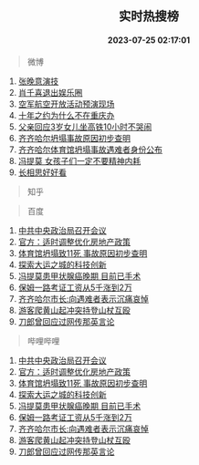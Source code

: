 <div align="center"><h2>实时热搜榜</h2><h4>2023-07-25 02:17:01</h4></div>

> 微博  

1. [张晚意演技](https://s.weibo.com/weibo?q=%E5%BC%A0%E6%99%9A%E6%84%8F%E6%BC%94%E6%8A%80&t=31&band_rank=1&Refer=top)<br />
2. [肖千喜退出娱乐圈](https://s.weibo.com/weibo?q=%23%E8%82%96%E5%8D%83%E5%96%9C%E9%80%80%E5%87%BA%E5%A8%B1%E4%B9%90%E5%9C%88%23&t=31&band_rank=2&Refer=top)<br />
3. [空军航空开放活动预演现场](https://s.weibo.com/weibo?q=%23%E7%A9%BA%E5%86%9B%E8%88%AA%E7%A9%BA%E5%BC%80%E6%94%BE%E6%B4%BB%E5%8A%A8%E9%A2%84%E6%BC%94%E7%8E%B0%E5%9C%BA%23&t=31&band_rank=3&Refer=top)<br />
4. [十年之约为什么不在重庆办](https://s.weibo.com/weibo?q=%23%E5%8D%81%E5%B9%B4%E4%B9%8B%E7%BA%A6%E4%B8%BA%E4%BB%80%E4%B9%88%E4%B8%8D%E5%9C%A8%E9%87%8D%E5%BA%86%E5%8A%9E%23&t=31&band_rank=4&Refer=top)<br />
5. [父亲回应3岁女儿坐高铁10小时不哭闹](https://s.weibo.com/weibo?q=%23%E7%88%B6%E4%BA%B2%E5%9B%9E%E5%BA%943%E5%B2%81%E5%A5%B3%E5%84%BF%E5%9D%90%E9%AB%98%E9%93%8110%E5%B0%8F%E6%97%B6%E4%B8%8D%E5%93%AD%E9%97%B9%23&t=31&band_rank=5&Refer=top)<br />
6. [齐齐哈尔坍塌事故原因初步查明](https://s.weibo.com/weibo?q=%23%E9%BD%90%E9%BD%90%E5%93%88%E5%B0%94%E5%9D%8D%E5%A1%8C%E4%BA%8B%E6%95%85%E5%8E%9F%E5%9B%A0%E5%88%9D%E6%AD%A5%E6%9F%A5%E6%98%8E%23&t=31&band_rank=6&Refer=top)<br />
7. [齐齐哈尔体育馆坍塌事故遇难者身份公布](https://s.weibo.com/weibo?q=%23%E9%BD%90%E9%BD%90%E5%93%88%E5%B0%94%E4%BD%93%E8%82%B2%E9%A6%86%E5%9D%8D%E5%A1%8C%E4%BA%8B%E6%95%85%E9%81%87%E9%9A%BE%E8%80%85%E8%BA%AB%E4%BB%BD%E5%85%AC%E5%B8%83%23&t=31&band_rank=7&Refer=top)<br />
8. [冯提莫 女孩子们一定不要精神内耗](https://s.weibo.com/weibo?q=%E5%86%AF%E6%8F%90%E8%8E%AB%20%E5%A5%B3%E5%AD%A9%E5%AD%90%E4%BB%AC%E4%B8%80%E5%AE%9A%E4%B8%8D%E8%A6%81%E7%B2%BE%E7%A5%9E%E5%86%85%E8%80%97&t=31&band_rank=8&Refer=top)<br />
9. [长相思好好看](https://s.weibo.com/weibo?q=%E9%95%BF%E7%9B%B8%E6%80%9D%E5%A5%BD%E5%A5%BD%E7%9C%8B&t=31&band_rank=9&Refer=top)<br />

> 知乎  


> 百度  

1. [中共中央政治局召开会议](https://www.baidu.com/s?wd=%E4%B8%AD%E5%85%B1%E4%B8%AD%E5%A4%AE%E6%94%BF%E6%B2%BB%E5%B1%80%E5%8F%AC%E5%BC%80%E4%BC%9A%E8%AE%AE&sa=fyb_news&rsv_dl=fyb_news)<br />
2. [官方：适时调整优化房地产政策](https://www.baidu.com/s?wd=%E5%AE%98%E6%96%B9%EF%BC%9A%E9%80%82%E6%97%B6%E8%B0%83%E6%95%B4%E4%BC%98%E5%8C%96%E6%88%BF%E5%9C%B0%E4%BA%A7%E6%94%BF%E7%AD%96&sa=fyb_news&rsv_dl=fyb_news)<br />
3. [体育馆坍塌致11死 事故原因初步查明](https://www.baidu.com/s?wd=%E4%BD%93%E8%82%B2%E9%A6%86%E5%9D%8D%E5%A1%8C%E8%87%B411%E6%AD%BB+%E4%BA%8B%E6%95%85%E5%8E%9F%E5%9B%A0%E5%88%9D%E6%AD%A5%E6%9F%A5%E6%98%8E&sa=fyb_news&rsv_dl=fyb_news)<br />
4. [探索大运之城的科技创新](https://www.baidu.com/s?wd=%E6%8E%A2%E7%B4%A2%E5%A4%A7%E8%BF%90%E4%B9%8B%E5%9F%8E%E7%9A%84%E7%A7%91%E6%8A%80%E5%88%9B%E6%96%B0&sa=fyb_news&rsv_dl=fyb_news)<br />
5. [冯提莫患甲状腺癌晚期 目前已手术](https://www.baidu.com/s?wd=%E5%86%AF%E6%8F%90%E8%8E%AB%E6%82%A3%E7%94%B2%E7%8A%B6%E8%85%BA%E7%99%8C%E6%99%9A%E6%9C%9F+%E7%9B%AE%E5%89%8D%E5%B7%B2%E6%89%8B%E6%9C%AF&sa=fyb_news&rsv_dl=fyb_news)<br />
6. [保姆一路考证工资从5千涨到2万](https://www.baidu.com/s?wd=%E4%BF%9D%E5%A7%86%E4%B8%80%E8%B7%AF%E8%80%83%E8%AF%81%E5%B7%A5%E8%B5%84%E4%BB%8E5%E5%8D%83%E6%B6%A8%E5%88%B02%E4%B8%87&sa=fyb_news&rsv_dl=fyb_news)<br />
7. [齐齐哈尔市长:向遇难者表示沉痛哀悼](https://www.baidu.com/s?wd=%E9%BD%90%E9%BD%90%E5%93%88%E5%B0%94%E5%B8%82%E9%95%BF%3A%E5%90%91%E9%81%87%E9%9A%BE%E8%80%85%E8%A1%A8%E7%A4%BA%E6%B2%89%E7%97%9B%E5%93%80%E6%82%BC&sa=fyb_news&rsv_dl=fyb_news)<br />
8. [游客爬黄山起冲突持登山杖互殴](https://www.baidu.com/s?wd=%E6%B8%B8%E5%AE%A2%E7%88%AC%E9%BB%84%E5%B1%B1%E8%B5%B7%E5%86%B2%E7%AA%81%E6%8C%81%E7%99%BB%E5%B1%B1%E6%9D%96%E4%BA%92%E6%AE%B4&sa=fyb_news&rsv_dl=fyb_news)<br />
9. [刀郎曾回应过网传那英言论](https://www.baidu.com/s?wd=%E5%88%80%E9%83%8E%E6%9B%BE%E5%9B%9E%E5%BA%94%E8%BF%87%E7%BD%91%E4%BC%A0%E9%82%A3%E8%8B%B1%E8%A8%80%E8%AE%BA&sa=fyb_news&rsv_dl=fyb_news)<br />

> 哔哩哔哩  

1. [中共中央政治局召开会议](https://www.baidu.com/s?wd=%E4%B8%AD%E5%85%B1%E4%B8%AD%E5%A4%AE%E6%94%BF%E6%B2%BB%E5%B1%80%E5%8F%AC%E5%BC%80%E4%BC%9A%E8%AE%AE&sa=fyb_news&rsv_dl=fyb_news)<br />
2. [官方：适时调整优化房地产政策](https://www.baidu.com/s?wd=%E5%AE%98%E6%96%B9%EF%BC%9A%E9%80%82%E6%97%B6%E8%B0%83%E6%95%B4%E4%BC%98%E5%8C%96%E6%88%BF%E5%9C%B0%E4%BA%A7%E6%94%BF%E7%AD%96&sa=fyb_news&rsv_dl=fyb_news)<br />
3. [体育馆坍塌致11死 事故原因初步查明](https://www.baidu.com/s?wd=%E4%BD%93%E8%82%B2%E9%A6%86%E5%9D%8D%E5%A1%8C%E8%87%B411%E6%AD%BB+%E4%BA%8B%E6%95%85%E5%8E%9F%E5%9B%A0%E5%88%9D%E6%AD%A5%E6%9F%A5%E6%98%8E&sa=fyb_news&rsv_dl=fyb_news)<br />
4. [探索大运之城的科技创新](https://www.baidu.com/s?wd=%E6%8E%A2%E7%B4%A2%E5%A4%A7%E8%BF%90%E4%B9%8B%E5%9F%8E%E7%9A%84%E7%A7%91%E6%8A%80%E5%88%9B%E6%96%B0&sa=fyb_news&rsv_dl=fyb_news)<br />
5. [冯提莫患甲状腺癌晚期 目前已手术](https://www.baidu.com/s?wd=%E5%86%AF%E6%8F%90%E8%8E%AB%E6%82%A3%E7%94%B2%E7%8A%B6%E8%85%BA%E7%99%8C%E6%99%9A%E6%9C%9F+%E7%9B%AE%E5%89%8D%E5%B7%B2%E6%89%8B%E6%9C%AF&sa=fyb_news&rsv_dl=fyb_news)<br />
6. [保姆一路考证工资从5千涨到2万](https://www.baidu.com/s?wd=%E4%BF%9D%E5%A7%86%E4%B8%80%E8%B7%AF%E8%80%83%E8%AF%81%E5%B7%A5%E8%B5%84%E4%BB%8E5%E5%8D%83%E6%B6%A8%E5%88%B02%E4%B8%87&sa=fyb_news&rsv_dl=fyb_news)<br />
7. [齐齐哈尔市长:向遇难者表示沉痛哀悼](https://www.baidu.com/s?wd=%E9%BD%90%E9%BD%90%E5%93%88%E5%B0%94%E5%B8%82%E9%95%BF%3A%E5%90%91%E9%81%87%E9%9A%BE%E8%80%85%E8%A1%A8%E7%A4%BA%E6%B2%89%E7%97%9B%E5%93%80%E6%82%BC&sa=fyb_news&rsv_dl=fyb_news)<br />
8. [游客爬黄山起冲突持登山杖互殴](https://www.baidu.com/s?wd=%E6%B8%B8%E5%AE%A2%E7%88%AC%E9%BB%84%E5%B1%B1%E8%B5%B7%E5%86%B2%E7%AA%81%E6%8C%81%E7%99%BB%E5%B1%B1%E6%9D%96%E4%BA%92%E6%AE%B4&sa=fyb_news&rsv_dl=fyb_news)<br />
9. [刀郎曾回应过网传那英言论](https://www.baidu.com/s?wd=%E5%88%80%E9%83%8E%E6%9B%BE%E5%9B%9E%E5%BA%94%E8%BF%87%E7%BD%91%E4%BC%A0%E9%82%A3%E8%8B%B1%E8%A8%80%E8%AE%BA&sa=fyb_news&rsv_dl=fyb_news)<br />
